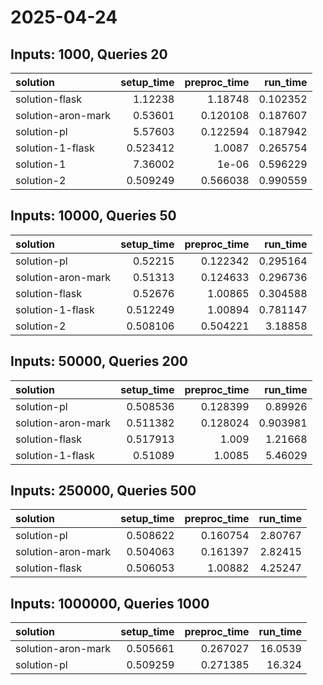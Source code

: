 # 2025-04-24

## Inputs: 1000, Queries 20

| solution           |   setup_time |   preproc_time |   run_time |
|:-------------------|-------------:|---------------:|-----------:|
| solution-flask     |     1.12238  |       1.18748  |   0.102352 |
| solution-aron-mark |     0.53601  |       0.120108 |   0.187607 |
| solution-pl        |     5.57603  |       0.122594 |   0.187942 |
| solution-1-flask   |     0.523412 |       1.0087   |   0.265754 |
| solution-1         |     7.36002  |       1e-06    |   0.596229 |
| solution-2         |     0.509249 |       0.566038 |   0.990559 |

## Inputs: 10000, Queries 50

| solution           |   setup_time |   preproc_time |   run_time |
|:-------------------|-------------:|---------------:|-----------:|
| solution-pl        |     0.52215  |       0.122342 |   0.295164 |
| solution-aron-mark |     0.51313  |       0.124633 |   0.296736 |
| solution-flask     |     0.52676  |       1.00865  |   0.304588 |
| solution-1-flask   |     0.512249 |       1.00894  |   0.781147 |
| solution-2         |     0.508106 |       0.504221 |   3.18858  |

## Inputs: 50000, Queries 200

| solution           |   setup_time |   preproc_time |   run_time |
|:-------------------|-------------:|---------------:|-----------:|
| solution-pl        |     0.508536 |       0.128399 |   0.89926  |
| solution-aron-mark |     0.511382 |       0.128024 |   0.903981 |
| solution-flask     |     0.517913 |       1.009    |   1.21668  |
| solution-1-flask   |     0.51089  |       1.0085   |   5.46029  |

## Inputs: 250000, Queries 500

| solution           |   setup_time |   preproc_time |   run_time |
|:-------------------|-------------:|---------------:|-----------:|
| solution-pl        |     0.508622 |       0.160754 |    2.80767 |
| solution-aron-mark |     0.504063 |       0.161397 |    2.82415 |
| solution-flask     |     0.506053 |       1.00882  |    4.25247 |

## Inputs: 1000000, Queries 1000

| solution           |   setup_time |   preproc_time |   run_time |
|:-------------------|-------------:|---------------:|-----------:|
| solution-aron-mark |     0.505661 |       0.267027 |    16.0539 |
| solution-pl        |     0.509259 |       0.271385 |    16.324  |